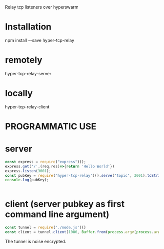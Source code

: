 Relay tcp listeners over hyperswarm

# Installation
npm install --save hyper-tcp-relay

# remotely
hyper-tcp-relay-server <topicname>

# locally
hyper-tcp-relay-client <topicname> <portnumber>

# PROGRAMMATIC USE

# server
```javascript
const express = require("express")();
express.get('/',(req,res)=>{return 'Hello World'})
express.listen(3001);
const pubKey = require('hyper-tcp-relay')().serve('topic', 3001).toString('hex')
console.log(pubKey);
  
```

# client (server pubkey as first command line argument)

```javascript
const tunnel = require('./node.js')()
const client = tunnel.client(1080, Buffer.from(process.argv[process.argv.length-1], 'hex'));
````
  
The tunnel is noise encrypted.
